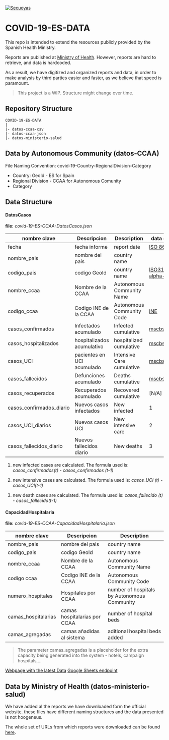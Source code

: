 <a href="https://coronavirus.secuoyas.com"><img src="https://coronavirus.secuoyas.com/img/COVID-19-ES-Cover.png" title="covid-19-es-cover" alt="Secuoyas"></a>

# COVID-19-ES-DATA

This repo is intended to extend the resources publicly provided by the Spanish Health Ministry.

Reports are published at [Ministry of Health](https://www.mscbs.gob.es/profesionales/saludPublica/ccayes/alertasActual/nCov-China/situacionActual.htm). However, reports are hard to retrieve, and data is hardcoded.

As a result, we have digitized and organized reports and data, in order to make analysis by third parties easier and faster, as we believe that speed is paramount. 



> This project is a WIP. Structure might change over time.



## Repository Structure

```
COVID-19-ES-DATA
|
|- datos-ccaa-csv
|- datos-ccaa-json
|- datos-ministerio-salud
```

## Data by Autonomous Community (datos-CCAA)

File Naming Convention: covid-19-Country-RegionalDivision-Category

+ Country: GeoId - ES for Spain
+ Regional Division - CCAA for Autonomous Comunity
+ Category



## Data Structure

#### DatosCasos

**file:** *covid-19-ES-CCAA-DatosCasos.json*

| nombre clave             | Descripcion                | Description               | data source                                                                                                             |
| ------------------------ | -------------------------- | ------------------------- | ----------------------------------------------------------------------------------------------------------------------- |
| fecha                    | fecha informe              | report date               | [ISO 8601](https://en.wikipedia.org/wiki/ISO_8601)                                                                      |
| nombre_pais              | nombre del pais            | country name              |                                                                                                                         |
| codigo_pais              | codigo GeoId               | country name              | [ISO3166-1 alpha-2](https://en.wikipedia.org/wiki/ISO_3166-1_alpha-2#Officially_assigned_code_elements)                 |
| nombre_ccaa              | Nombre de la CCAA          | Autonomous Community Name |                                                                                                                         |
| codigo_ccaa              | Codigo INE de la CCAA      | Autonomous Community Code | [INE](https://www.ine.es/daco/daco42/codmun/cod_ccaa.htm)                                                               |
| casos_confirmados        | Infectados acumulado       | Infected cumulative       | [mscbs.gob.es](https://www.mscbs.gob.es/profesionales/saludPublica/ccayes/alertasActual/nCov-China/situacionActual.htm) |
| casos_hospitalizados     | hospitalizados acumulativo | hospitalized cumulative   | [mscbs.gob.es](https://www.mscbs.gob.es/profesionales/saludPublica/ccayes/alertasActual/nCov-China/situacionActual.htm) |
| casos_UCI                | pacientes en UCI acumulado | Intensive Care cumulative | [mscbs.gob.es](https://www.mscbs.gob.es/profesionales/saludPublica/ccayes/alertasActual/nCov-China/situacionActual.htm) |
| casos_fallecidos         | Defunciones acumulado      | Deaths cumulative         | [mscbs.gob.es](https://www.mscbs.gob.es/profesionales/saludPublica/ccayes/alertasActual/nCov-China/situacionActual.htm) |
| casos_recuperados        | Recuperados acumulado      | Recovered cumulative      | [N/A]                                                                                                                   |
| casos_confirmados_diario | Nuevos casos infectados    | New infected              | 1                                                                                                                       |
| casos_UCI_diarios        | Nuevos casos UCI           | New intensive care        | 2                                                                                                                       |
| casos_fallecidos_diario  | Nuevos fallecidos diario   | New deaths                | 3                                                                                                                       |



1. new infected cases are calculated. The formula used is:
  *casos_confirmados(t) - casos_confirmados (t-1)*

2. new intensive cases are calculated. The formula used is:
 *casos_UCI (t) - casos_UCI(t-1)*

3. new death cases are calculated. The formula used is:
*casos_fallecido (t) - casos_fallecido(t-1)*

#### CapacidadHospitalaria

**file:** *covid-19-ES-CCAA-CapacidadHospitalaria.json*

| nombre clave        | Descripcion                  | Description                                 |
| ------------------- | ---------------------------- | ------------------------------------------- |
| nombre_pais         | nombre del pais              | country name                                |
| codigo_pais         | codigo GeoId                 | country name                                |
| nombre_ccaa         | Nombre de la CCAA            | Autonomous Community Name                   |
| codigo ccaa         | Codigo INE de la CCAA        | Autonomous Community Code                   |
| numero_hospitales   | Hospitales por CCAA          | number of hospitals by Autonomous Community |
| camas_hospitalarias | camas hospitalarias por CCAA | number of hospital beds                     |
| camas_agregadas     | camas añadidas al sistema    | aditional hospital beds added               |

> The parameter camas_agregadas is a placeholder for the extra capacity being generated into the system - hotels, campaign hospitals,...


[Webpage with the latest Data](https://docs.google.com/spreadsheets/d/e/2PACX-1vTagwbioq624b3MaX3Je7Ip9rSvlE-P_N2Wja5iGTqHS4m-RUhqu3_N_4ma1hZzmyphI12jt0zub6GV/pubhtml?gid=1915535336&single=true)
[Google Sheets endpoint](https://spreadsheets.google.com/feeds/cells/1YwtJIYgwhmrriCdfyEBRCGrApFFFBEldSlCvbdBGwXg/3/public/full?alt=json)

## Data by Ministry of Health (datos-ministerio-salud)

We have added al the reports we have downloaded form the official website. these files have different naming structures and the data presented is not hoogeneus. 

The whole set of URLs from which reports were downloaded can be found [here](https://docs.google.com/spreadsheets/d/1lZNB6Hcdq9cbaZCZKvloJfdzicLzvdH6-1jGIL6uE5E/edit?usp=sharing).


